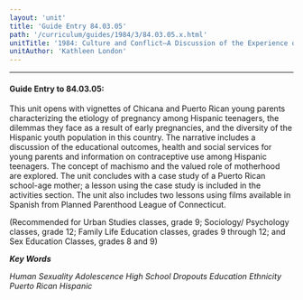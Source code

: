 ```yaml
---
layout: 'unit'
title: 'Guide Entry 84.03.05'
path: '/curriculum/guides/1984/3/84.03.05.x.html'
unitTitle: '1984: Culture and Conflict—A Discussion of the Experience of the Young Chicana and the Young Puerto Rican Parent'
unitAuthor: 'Kathleen London'
---
```


<body>
<hr/>
 <h4>
  Guide Entry to 84.03.05:
 </h4>
 This unit opens with vignettes of Chicana and Puerto Rican young parents characterizing the etiology of pregnancy among Hispanic teenagers, the dilemmas they face as a result of early pregnancies, and the diversity of the Hispanic youth population in this country. The narrative includes a discussion of the educational outcomes, health and social services for young parents and information on contraceptive use among Hispanic teenagers.  The concept of machismo and the valued role of motherhood are explored.  The unit concludes with a case study of a Puerto Rican school-age mother; a lesson using the case study is included in the activities section.  The unit also includes two lessons using films available in Spanish from Planned Parenthood League of Connecticut.
 <p>
  (Recommended for Urban Studies classes, grade 9; Sociology/ Psychology classes, grade 12; Family Life Education classes, grades 9 through 12; and Sex Education Classes, grades 8 and 9)
 </p>
<p>
  <b>
   <i>
    Key Words
   </i>
  </b>
  <br/>
 </p>
 <p>
  <i>
   Human Sexuality Adolescence High School Dropouts Education Ethnicity Puerto Rican Hispanic
  </i>
 </p>

</body>
